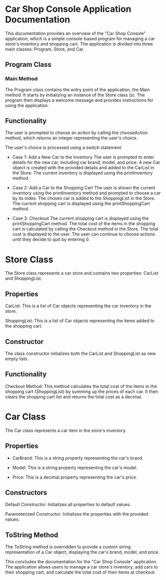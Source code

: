 # Car Shop Console Application Documentation
This documentation provides an overview of the "Car Shop Console" application, which is a simple console-based program for managing a car store's inventory and shopping cart.
The application is divided into three main classes: Program, Store, and Car.

## Program Class
### Main Method
The Program class contains the entry point of the application, the Main method.
It starts by initializing an instance of the Store class (s). The program then displays a welcome message and provides instructions for using the application.

## Functionality
The user is prompted to choose an action by calling the chooseAction method, which returns an integer representing the user's choice.

The user's choice is processed using a switch statement:

* Case 1: Add a New Car to the Inventory
The user is prompted to enter details for the new car, including car brand, model, and price.
A new Car object is created with the provided details and added to the CarList in the Store.
The current inventory is displayed using the printInventory method.

* Case 2: Add a Car to the Shopping Cart
The user is shown the current inventory using the printInventory method and prompted to choose a car by its index.
The chosen car is added to the ShoppingList in the Store.
The current shopping cart is displayed using the printShoppingCart method.

* Case 3: Checkout
The current shopping cart is displayed using the printShoppingCart method.
The total cost of the items in the shopping cart is calculated by calling the Checkout method in the Store.
The total cost is displayed to the user.
The user can continue to choose actions until they decide to quit by entering 0.

# Store Class
The Store class represents a car store and contains two properties: CarList and ShoppingList.

## Properties
CarList: This is a list of Car objects representing the car inventory in the store.

ShoppingList: This is a list of Car objects representing the items added to the shopping cart.

## Constructor
The class constructor initializes both the CarList and ShoppingList as new empty lists.

## Functionality
Checkout Method: This method calculates the total cost of the items in the shopping cart (ShoppingList) by summing up the prices of each car.
It then clears the shopping cart list and returns the total cost as a decimal.

# Car Class
The Car class represents a car item in the store's inventory.

## Properties
* CarBrand: This is a string property representing the car's brand.

* Model: This is a string property representing the car's model.

* Price: This is a decimal property representing the car's price.

## Constructors
Default Constructor: Initializes all properties to default values.

Parameterized Constructor: Initializes the properties with the provided values.

## ToString Method
The ToString method is overridden to provide a custom string representation of a Car object, displaying the car's brand, model, and price.

This concludes the documentation for the "Car Shop Console" application. The application allows users to manage a car store's inventory,
add cars to their shopping cart, and calculate the total cost of their items at checkout.
